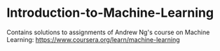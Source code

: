 # Introduction-to-Machine-Learning
Contains solutions to assignments of Andrew Ng's course on Machine Learning: https://www.coursera.org/learn/machine-learning
